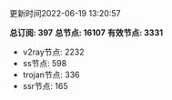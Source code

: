 更新时间2022-06-19 13:20:57

**总订阅: 397**
**总节点: 16107**
**有效节点: 3331**
- v2ray节点: 2232
- ss节点: 598
- trojan节点: 336
- ssr节点: 165
